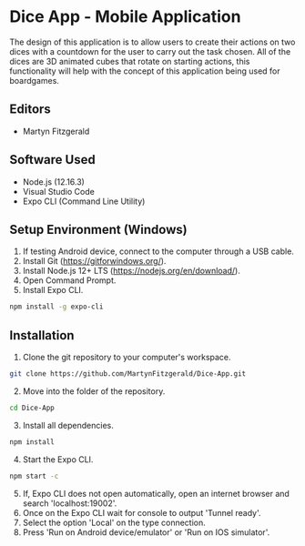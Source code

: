 # Dice App - Mobile Application

The design of this application is to allow users to create their actions on two dices with a countdown for the user to carry out the task chosen. All of the dices are 3D animated cubes that rotate on starting actions, this functionality will help with the concept of this application being used for boardgames.

## Editors
* Martyn Fitzgerald

## Software Used    

* Node.js (12.16.3)
* Visual Studio Code
* Expo CLI (Command Line Utility)

## Setup Environment (Windows)

1. If testing Android device, connect to the computer through a USB cable.
2. Install Git (https://gitforwindows.org/).
3. Install Node.js 12+ LTS (https://nodejs.org/en/download/).
4. Open Command Prompt.
5. Install Expo CLI.
```bash
npm install -g expo-cli
```

## Installation

1. Clone the git repository to your computer's workspace.
```bash
git clone https://github.com/MartynFitzgerald/Dice-App.git
```
2. Move into the folder of the repository.
```bash
cd Dice-App
```
3. Install all dependencies.
```bash
npm install
```
4. Start the Expo CLI.
```bash
npm start -c
```
5. If, Expo CLI does not open automatically, open an internet browser and search 'localhost:19002'.
6. Once on the Expo CLI wait for console to output 'Tunnel ready'.
7. Select the option 'Local' on the type connection.
8. Press 'Run on Android device/emulator' or 'Run on IOS simulator'.
